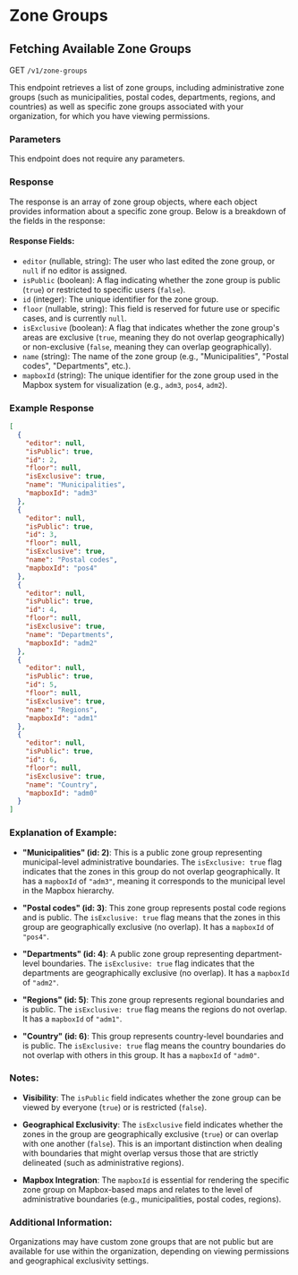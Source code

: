# Zone Groups

## Fetching Available Zone Groups
GET `/v1/zone-groups`

This endpoint retrieves a list of zone groups, including administrative zone groups (such as municipalities, postal codes, departments, regions, and countries) as well as specific zone groups associated with your organization, for which you have viewing permissions.

### Parameters
This endpoint does not require any parameters.

### Response

The response is an array of zone group objects, where each object provides information about a specific zone group. Below is a breakdown of the fields in the response:

#### Response Fields:
- `editor` (nullable, string): The user who last edited the zone group, or `null` if no editor is assigned.
- `isPublic` (boolean): A flag indicating whether the zone group is public (`true`) or restricted to specific users (`false`).
- `id` (integer): The unique identifier for the zone group.
- `floor` (nullable, string): This field is reserved for future use or specific cases, and is currently `null`.
- `isExclusive` (boolean): A flag that indicates whether the zone group's areas are exclusive (`true`, meaning they do not overlap geographically) or non-exclusive (`false`, meaning they can overlap geographically).
- `name` (string): The name of the zone group (e.g., "Municipalities", "Postal codes", "Departments", etc.).
- `mapboxId` (string): The unique identifier for the zone group used in the Mapbox system for visualization (e.g., `adm3`, `pos4`, `adm2`).

### Example Response

```json
[
  {
    "editor": null,
    "isPublic": true,
    "id": 2,
    "floor": null,
    "isExclusive": true,
    "name": "Municipalities",
    "mapboxId": "adm3"
  },
  {
    "editor": null,
    "isPublic": true,
    "id": 3,
    "floor": null,
    "isExclusive": true,
    "name": "Postal codes",
    "mapboxId": "pos4"
  },
  {
    "editor": null,
    "isPublic": true,
    "id": 4,
    "floor": null,
    "isExclusive": true,
    "name": "Departments",
    "mapboxId": "adm2"
  },
  {
    "editor": null,
    "isPublic": true,
    "id": 5,
    "floor": null,
    "isExclusive": true,
    "name": "Regions",
    "mapboxId": "adm1"
  },
  {
    "editor": null,
    "isPublic": true,
    "id": 6,
    "floor": null,
    "isExclusive": true,
    "name": "Country",
    "mapboxId": "adm0"
  }
]
```
### Explanation of Example:

- **"Municipalities" (id: 2)**: This is a public zone group representing municipal-level administrative boundaries. The `isExclusive: true` flag indicates that the zones in this group do not overlap geographically. It has a `mapboxId` of `"adm3"`, meaning it corresponds to the municipal level in the Mapbox hierarchy.

- **"Postal codes" (id: 3)**: This zone group represents postal code regions and is public. The `isExclusive: true` flag means that the zones in this group are geographically exclusive (no overlap). It has a `mapboxId` of `"pos4"`.

- **"Departments" (id: 4)**: A public zone group representing department-level boundaries. The `isExclusive: true` flag indicates that the departments are geographically exclusive (no overlap). It has a `mapboxId` of `"adm2"`.

- **"Regions" (id: 5)**: This zone group represents regional boundaries and is public. The `isExclusive: true` flag means the regions do not overlap. It has a `mapboxId` of `"adm1"`.

- **"Country" (id: 6)**: This group represents country-level boundaries and is public. The `isExclusive: true` flag means the country boundaries do not overlap with others in this group. It has a `mapboxId` of `"adm0"`.

### Notes:

- **Visibility**: The `isPublic` field indicates whether the zone group can be viewed by everyone (`true`) or is restricted (`false`).

- **Geographical Exclusivity**: The `isExclusive` field indicates whether the zones in the group are geographically exclusive (`true`) or can overlap with one another (`false`). This is an important distinction when dealing with boundaries that might overlap versus those that are strictly delineated (such as administrative regions).

- **Mapbox Integration**: The `mapboxId` is essential for rendering the specific zone group on Mapbox-based maps and relates to the level of administrative boundaries (e.g., municipalities, postal codes, regions).

### Additional Information:
Organizations may have custom zone groups that are not public but are available for use within the organization, depending on viewing permissions and geographical exclusivity settings.


